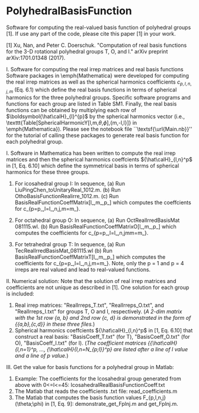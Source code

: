 # PolyhedralBasisFunction
Software for computing the real-valued basis function of polyhedral groups [1]. If use any part of the code, please cite this paper [1] in your work.

[1] Xu, Nan, and Peter C. Doerschuk. "Computation of real basis functions for the 3-D rotational polyhedral groups T, O, and I." arXiv preprint arXiv:1701.01348 (2017).

I. Software for computing the real irrep matrices and real basis functions
Software packages in \emph{Mathematica} were developed for computing the real irrep matrices as well as the spherical harmonics coefficients $c_{p,l,n,j,m}$ (Eq. 6.1) which define the real basis functions in terms of spherical harmonics for the three polyhedral groups. Specific software programs and functions for each group are listed in Table SM1. Finally, the real basis functions can be obtained by multiplying each row of $\boldsymbol{\hat\calH}_{l}^{p}$ by the spherical harmonics vector (i.e., \texttt{Table[SphericalHarmonicY[l,m,$\theta$,$\phi$],\{m,-l,l\}]} in \emph{Mathematica}). Please see the notebook file ``\textsf{\url{Main.nb}}'' for the tutorial of calling these packages to generate real basis function for each polyhedral group. 


I. Software in Mathematica has been written to compute the real irrep matrices and then the spherical harmonics coeffcients ${\hat\calH}_{l,n}^p$ in [1, Eq. 6.10] which define the symmetrical basis in terms of spherical harmonics for these three groups.
1. For icosahedral group I: In sequence,
 (a) Run LiuPingChen_toUnitaryReal_1012.m.
 (b) Run OthoBasisFunctionRealirre_1012.m.
 (c) Run BasisRealFunctionCoeffMatrix[l_,m_,p_] which computes the coeffcients for c_{p=p_,l=l_,n,j,m=m_}.

2. For octahedral group O: In sequence,
 (a) Run OctRealIrredBasisMat 081115.wl.
 (b) Run BasisRealFunctionCoeffMatrixO[l_,m_,p_] which computes the coefficients for c_{p=p_,l=l_,n,jmm=m_}.

3. For tetrahedral group T: In sequence,
 (a) Run TecRealIrredBasisMat_081115.wl
 (b) Run BasisRealFunctionCoeffMatrixT[l_,m_,p_] which computes the coefficients for c_{p=p_,l=l_,n,j,m=m_}. 
Note, only the p = 1 and p = 4 irreps are real valued and lead to real-valued functions.

II. Numerical solution:
Note that the solution of real irrep matrices and coefficients are not unique as described in [1]. One solution for each group is included:
1. Real irrep matrices: "RealIrreps_T.txt", "RealIrreps_O.txt", and "RealIrreps_I.txt" for groups T, O and I, respectively.
 (*A 2-dim matrix with the 1st row {a, b} and 2nd row {c, d} is demonstrated in the form of {{a,b},{c,d}} in these three files.*)
2. Spherical harmonics coeffcients ${\hat\calH}_{l,n}^p$ in [1, Eq. 6.10] that construct a real basis: "BasisCoeff_T.txt" (for T), "BasisCoeff_O.txt" (for O), "BasisCoeff_I.txt" (for I).
(*The coefficient matrices {{\hat\calH}_{l,n=1}^p, ..., {\hat\calH}_{l,n=N_{p;l}}^p} are listed after a line of l value and a line of p value.*)

 
III. Get the value for basis functions for a polyhedral group in Matlab:
1. Example: The coefficients for the Icosahedral group generated from above with 0<=l<=45: IcosahedralRealBasisFunctionCoeff.txt
2. The Matlab that reads the coefficients .txt file: read_coefficients.m
3. The Matlab that computes the basis function values F_{p,l,n,j}(\theta;\phi) in [1, Eq. 9]: demonstrate_get_Fplnj.m and get_Fplnj.m. 


